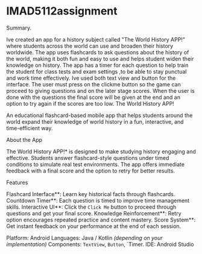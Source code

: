 # IMAD5112assignment
Summary.

Ive created an app for a history subject called "The World History APP!" where students across the world can use and broaden their history worldwide.
The app uses flashcards to ask questions about the history of the world, making it both fun and easy to use and helps student widen their knowledge on history.
The app has a timer for each question to help train the student for class tests and exam settings ,to be able to stay punctual and work time effectively.
Ive used both text view and button for the interface.
The user must press on the clickme button so the game can proceed to giving questions and on the later stage scores.
When the user is done with the questions the final score will be given at the end and an option to try again if the scores are too low.
 The World History APP!
 
An educational flashcard-based mobile app that helps students around the world expand their knowledge of world history in a fun, interactive, and time-efficient way.

About the App

The World History APP!* is designed to make studying history engaging and effective. Students answer flashcard-style questions under timed conditions to simulate real test environments. The app offers immediate feedback with a final score and the option to retry for better results.

Features

Flashcard Interface**: Learn key historical facts through flashcards.
Countdown Timer**: Each question is timed to improve time management skills.
Interactive UI**: Click the `Click Me` button to proceed through questions and get your final score.
Knowledge Reinforcement**: Retry option encourages repeated practice and content mastery.
Score System**: Get instant feedback on your performance at the end of each session.

Platform: Android
Languages: Java / Kotlin *(depending on your implementation)*
Components: `TextView`, `Button`, `Timer.
IDE: Android Studio


